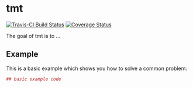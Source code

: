 # tmt

[![Travis-CI Build Status](https://travis-ci.org/TMT-Networks/tmt.svg?branch=master)](https://travis-ci.org/TMT-Networks/tmt)
[![Coverage Status](https://img.shields.io/codecov/c/github/TMT-Networks/tmt/master.svg)](https://codecov.io/github/TMT-Networks/tmt?branch=master)

The goal of tmt is to ...

## Example

This is a basic example which shows you how to solve a common problem:

``` r
## basic example code
```
